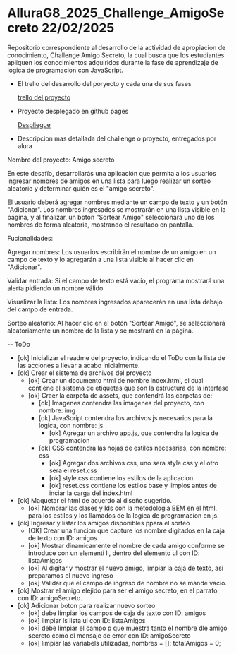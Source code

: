 # AlluraG8_2025_Challenge_AmigoSecreto 22/02/2025

Repositorio correspondiente al desarrollo de la actividad de apropiacion de conocimiento, Challenge Amigo Secreto, la cual
busca que los estudiantes apliquen los conocimientos adquiridos durante la fase de aprendizaje de logica de programacion
con JavaScript.

- El trello del desarrollo del poryecto y cada una de sus fases

  [trello del proyecto](https://trello.com/b/A61aGBYJ/trello-challenge-amigo-secreto-esp)

- Proyecto desplegado en github pages

  [Despliegue](https://ojsilvera.github.io/AlluraG8_2025_Challenge_AmigoSecreto/)

- Descripcion mas detallada del challenge o proyecto, entregados por alura

Nombre del proyecto: Amigo secreto

En este desafío, desarrollarás una aplicación que permita a los usuarios ingresar nombres de amigos en una lista para luego
realizar un sorteo aleatorio y determinar quién es el "amigo secreto".

El usuario deberá agregar nombres mediante un campo de texto y un botón "Adicionar". Los nombres ingresados se mostrarán
en una lista visible en la página, y al finalizar, un botón "Sortear Amigo" seleccionará uno de los nombres de forma
aleatoria, mostrando el resultado en pantalla.

Fucionalidades:

Agregar nombres: Los usuarios escribirán el nombre de un amigo en un campo de texto y lo agregarán a una lista visible al
hacer clic en "Adicionar".

Validar entrada: Si el campo de texto está vacío, el programa mostrará una alerta pidiendo un nombre válido.

Visualizar la lista: Los nombres ingresados aparecerán en una lista debajo del campo de entrada.

Sorteo aleatorio: Al hacer clic en el botón "Sortear Amigo", se seleccionará aleatoriamente un nombre de la lista y se
mostrará en la página.

-- ToDo

- [ok] Inicializar el readme del proyecto, indicando el ToDo con la lista de las acciones a llevar a acabo inicialmente.
- [ok] Crear el sistema de archivos del proyecto
  - [ok] Crear un documento html de nombre index.html, el cual contiene el sistema de etiquetas que son la estructura de
         la interfase
  - [ok] Craer la carpeta de assets, que contendrá las carpetas de:
    - [ok] Imagenes contendra las imagenes del proyecto, con nombre: img
    - [ok] JavaScript contendra los archivos js necesarios para la logica, con nombre: js
      - [ok] Agregar un archivo app.js, que contendra la logica de programacion
    - [ok] CSS contendra las hojas de estilos necesarias, con nombre: css
      - [ok] Agregar dos archivos css, uno sera style.css y el otro sera el reset.css
      - [ok] style.css contiene los estilos de la aplicacion
      - [ok] reset.css contiene los estilos base y limpios antes de inciar la carga del index.html
- [ok] Maquetar el html de acuerdo al diseño sugerido.
  - [ok] Nombrar las clases y Ids con la metodologia BEM en el html, para los estilos y los llamados de la logica de
        programacion en js.
- [ok] Ingresar y listar los amigos disponibles ppara el sorteo
  - [OK] Crear una funcion que capture los nombre digitados en la caja de texto con ID: amigos
  - [ok] Mostrar dinamicamente el nombre de cada amigo conforme se introduce con un elementi li, dentro del elemento ul
         con ID: listaAmigos
  - [ok] Al digitar y mostrar el nuevo amigo, limpiar la caja de texto, asi preparamos el nuevo ingreso
  - [ok] Validar que el campo de ingreso de nombre no se mande vacio.
- [ok] Mostrar el amigo elejido para ser el amigo secreto, en el parrafo con ID: amigoSecreto.
- [ok] Adicionar boton para realizar nuevo sorteo
  - [ok] debe limpiar los campos de caja de texto con ID: amigos
  - [ok] limpiar ls lista ul con ID: listaAmigos
  - [ok] debe limpiar el campo p que muestra tanto el nombre dle amigo secreto como el mensaje de error con ID: amigoSecreto
  - [ok] limpiar las variabels utilizadas, nombres = []; totalAmigos = 0;
